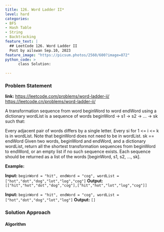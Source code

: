 ```yaml
---
title: 126. Word Ladder II*
level: hard
categories:
- BFS
- Hash Table
- String
- Backtracking
feature_text: |
  ## LeetCode 126. Word Ladder II
  Post by ailswan Sep.10, 2023
feature_image: "https://picsum.photos/2560/600?image=872"
python_code: >
      class Solution:
   
---
```


### Problem Statement
**link:**
https://leetcode.com/problems/word-ladder-ii/
https://leetcode.cn/problems/word-ladder-ii/

A transformation sequence from word beginWord to word endWord using a dictionary wordList is a sequence of words beginWord -> s1 -> s2 -> ... -> sk such that:

Every adjacent pair of words differs by a single letter.
Every si for 1 <= i <= k is in wordList. Note that beginWord does not need to be in wordList.
sk == endWord
Given two words, beginWord and endWord, and a dictionary wordList, return all the shortest transformation sequences from beginWord to endWord, or an empty list if no such sequence exists. Each sequence should be returned as a list of the words [beginWord, s1, s2, ..., sk].

**Example:**

**Input:** `beginWord = "hit", endWord = "cog", wordList = ["hot","dot","dog","lot","log","cog"]`
**Output:** `[["hit","hot","dot","dog","cog"],["hit","hot","lot","log","cog"]]`
 
**Input:** `beginWord = "hit", endWord = "cog", wordList = ["hot","dot","dog","lot","log"]`
**Output:** `[]`
 

### Solution Approach

 
#### Algorithm
 
